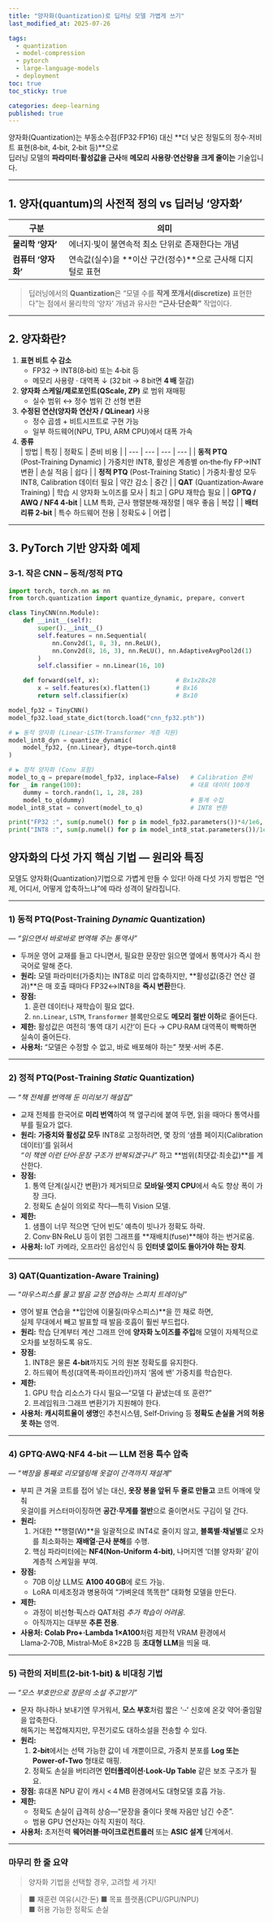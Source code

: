 ```yaml
---
title: "양자화(Quantization)로 딥러닝 모델 가볍게 쓰기"
last_modified_at: 2025-07-26

tags:
  - quantization
  - model-compression
  - pytorch
  - large-language-models
  - deployment
toc: true
toc_sticky: true

categories: deep-learning
published: true
---
```


양자화(Quantization)는 부동소수점(FP32·FP16) 대신 **더 낮은 정밀도의 정수·저비트 표현(8‑bit, 4‑bit, 2‑bit 등)**으로  
딥러닝 모델의 **파라미터·활성값을 근사**해 **메모리 사용량·연산량을 크게 줄이는** 기술입니다.

---

## 1. 양자(quantum)의 사전적 정의 vs 딥러닝 ‘양자화’

| 구분 | 의미 |
| --- | --- |
| **물리학 ‘양자’** | 에너지·빛이 불연속적 최소 단위로 존재한다는 개념 |
| **컴퓨터 ‘양자화’** | 연속값(실수)을 **이산 구간(정수)**으로 근사해 디지털로 표현 |

> 딥러닝에서의 **Quantization**은 “모델 수를 **작게 쪼개서(discretize)** 표현한다”는 점에서 물리학의 ‘양자’ 개념과 유사한 **“근사·단순화”** 작업이다.

---

## 2. 양자화란?

1. **표현 비트 수 감소**   
   - FP32 → INT8(8‑bit) 또는 4‑bit 등  
   - 메모리 사용량 · 대역폭 ↓ (32 bit → 8 bit면 **4 배** 절감)
2. **양자화 스케일/제로포인트(QScale, ZP)** 로 범위 재매핑  
   - 실수 범위 ↔ 정수 범위 간 선형 변환
3. **수정된 연산(양자화 연산자 / QLinear)** 사용  
   - 정수 곱셈 + 비트시프트로 구현 가능  
   - 일부 하드웨어(NPU, TPU, ARM CPU)에서 대폭 가속
4. **종류**  
   | 방법 | 특징 | 정확도 | 준비 비용 |
   | --- | --- | --- | --- |
   | **동적 PTQ** (Post‑Training Dynamic) | 가중치만 INT8, 활성은 계층별 on‑the‑fly FP→INT 변환 | 손실 적음 | 쉽다 |
   | **정적 PTQ** (Post‑Training Static) | 가중치·활성 모두 INT8, Calibration 데이터 필요 | 약간 감소 | 중간 |
   | **QAT** (Quantization‑Aware Training) | 학습 시 양자화 노이즈를 모사 | 최고 | GPU 재학습 필요 |
   | **GPTQ / AWQ / NF4 4‑bit** | LLM 특화, 근사 행렬분해·재정렬 | 매우 좋음 | 복잡 |
   | **배터리류 2‑bit** | 특수 하드웨어 전용 | 정확도↓ | 어렵 |

---

## 3. PyTorch 기반 양자화 예제

### 3‑1. 작은 CNN – 동적/정적 PTQ

```python
import torch, torch.nn as nn
from torch.quantization import quantize_dynamic, prepare, convert

class TinyCNN(nn.Module):
    def __init__(self):
        super().__init__()
        self.features = nn.Sequential(
            nn.Conv2d(1, 8, 3), nn.ReLU(),
            nn.Conv2d(8, 16, 3), nn.ReLU(), nn.AdaptiveAvgPool2d(1)
        )
        self.classifier = nn.Linear(16, 10)

    def forward(self, x):                     # Bx1x28x28
        x = self.features(x).flatten(1)       # Bx16
        return self.classifier(x)             # Bx10

model_fp32 = TinyCNN()
model_fp32.load_state_dict(torch.load("cnn_fp32.pth"))

# ▶ 동적 양자화 (Linear·LSTM·Transformer 계층 지원)
model_int8_dyn = quantize_dynamic(
    model_fp32, {nn.Linear}, dtype=torch.qint8
)

# ▶ 정적 양자화 (Conv 포함)
model_to_q = prepare(model_fp32, inplace=False)   # Calibration 준비
for _ in range(100):                              # 대표 데이터 100개
    dummy = torch.randn(1, 1, 28, 28)
    model_to_q(dummy)                             # 통계 수집
model_int8_stat = convert(model_to_q)             # INT8 변환

print("FP32 :", sum(p.numel() for p in model_fp32.parameters())*4/1e6, "MB")
print("INT8 :", sum(p.numel() for p in model_int8_stat.parameters())/1e6, "MB").
```

## 양자화의 다섯 가지 핵심 기법 ― 원리와 특징

모델도 양자화(Quantization)기법으로 가볍게 만들 수 있다!
아래 다섯 가지 방법은 “언제, 어디서, 어떻게 압축하느냐”에 따라 성격이 달라집니다.

---

### 1) 동적 PTQ(Post‑Training *Dynamic* Quantization)  
*― “읽으면서 바로바로 번역해 주는 통역사”*

- 두꺼운 영어 교재를 들고 다니면서, 필요한 문장만 읽으면 옆에서 통역사가 즉시 한국어로 말해 준다.  
- **원리:** 모델 파라미터(가중치)는 INT8로 미리 압축하지만, **활성값(중간 연산 결과)**은 매 호출 때마다 FP32↔INT8을 **즉시 변환**한다.  
- **장점:**  
  1. 훈련 데이터나 재학습이 필요 없다.  
  2. `nn.Linear`, `LSTM`, `Transformer` 블록만으로도 **메모리 절반 이하**로 줄어든다.  
- **제한:** 활성값은 여전히 ‘통역 대기 시간’이 든다 → CPU·RAM 대역폭이 빡빡하면 실속이 줄어든다.  
- **사용처:** “모델은 수정할 수 없고, 바로 배포해야 하는” 챗봇·서버 추론.

---

### 2) 정적 PTQ(Post‑Training *Static* Quantization)  
*― “책 전체를 번역해 둔 미리보기 해설집”*

- 교재 전체를 한국어로 **미리 번역**하여 책 옆구리에 붙여 두면, 읽을 때마다 통역사를 부를 필요가 없다.  
- **원리:** **가중치와 활성값 모두** INT8로 고정하려면, 몇 장의 ‘샘플 페이지(Calibration 데이터)’를 읽혀서  
  *“이 책엔 이런 단어·문장 구조가 반복되겠구나”* 하고 **범위(최댓값·최솟값)**를 계산한다.  
- **장점:**  
  1. 통역 단계(실시간 변환)가 제거되므로 **모바일·엣지 CPU**에서 속도 향상 폭이 가장 크다.  
  2. 정확도 손실이 의외로 작다—특히 Vision 모델.  
- **제한:**  
  1. 샘플이 너무 적으면 ‘단어 빈도’ 예측이 빗나가 정확도 하락.  
  2. Conv·BN·ReLU 등이 얽힌 그래프를 **재배치(fuse)**해야 하는 번거로움.  
- **사용처:** IoT 카메라, 오프라인 음성인식 등 **인터넷 없이도 돌아가야 하는 장치**.

---

### 3) QAT(Quantization‑Aware Training)  
*― “마우스피스를 물고 발음 교정 연습하는 스피치 트레이닝”*

- 영어 발표 연습을 **입안에 이물질(마우스피스)**을 낀 채로 하면,  
  실제 무대에서 빼고 발표할 때 발음·호흡이 훨씬 부드럽다.  
- **원리:** 학습 단계부터 계산 그래프 안에 **양자화 노이즈를 주입**해 모델이 자체적으로 오차를 보정하도록 유도.  
- **장점:**  
  1. INT8은 물론 **4‑bit**까지도 거의 원본 정확도를 유지한다.  
  2. 하드웨어 특성(대역폭·파이프라인)까지 ‘몸에 밴’ 가중치를 학습한다.  
- **제한:**  
  1. GPU 학습 리소스가 다시 필요—“모델 다 끝냈는데 또 훈련?”  
  2. 프레임워크·그래프 변환기가 지원해야 한다.  
- **사용처:** **캐시히트율이 생명**인 추천시스템, Self‑Driving 등 **정확도 손실을 거의 허용 못 하는** 영역.

---

### 4) GPTQ·AWQ·NF4 4‑bit ― LLM 전용 특수 압축  
*― “벽장을 통째로 리모델링해 옷걸이 간격까지 재설계”*

- 부피 큰 겨울 코트를 접어 넣는 대신, **옷장 봉을 앞뒤 두 줄로 만들고** 코트 어깨에 맞춰  
  옷걸이를 커스터마이징하면 **공간·무게를 절반**으로 줄이면서도 구김이 덜 간다.  
- **원리:**  
  1. 거대한 **행렬(W)**을 일괄적으로 INT4로 줄이지 않고, **블록별·채널별**로 오차를 최소화하는 **재배열·근사 분해**를 수행.  
  2. 핵심 파라미터에는 **NF4(Non‑Uniform 4‑bit)**, 나머지엔 ‘더블 양자화’ 같이 계층적 스케일을 부여.  
- **장점:**  
  - 70B 이상 LLM도 **A100 40 GB**에 로드 가능.  
  - LoRA 미세조정과 병용하여 “가벼운데 똑똑한” 대화형 모델을 만든다.  
- **제한:**  
  - 과정이 비선형·픽스라 QAT처럼 *추가 학습이 어려움*.  
  - 아직까지는 대부분 **추론 전용**.  
- **사용처:** **Colab Pro+·Lambda 1×A100**처럼 제한적 VRAM 환경에서 Llama‑2‑70B, Mistral‑MoE 8×22B 등 **초대형 LLM**을 띄울 때.

---

### 5) 극한의 저비트(2‑bit·1‑bit) & 비대칭 기법  
*― “모스 부호만으로 장문의 소설 주고받기”*

- 문자 하나하나 보내기엔 무거워서, **모스 부호**처럼 짧은 ‘·‑’ 신호에 온갖 약어·줄임말을 압축한다.  
  해독기는 복잡해지지만, 무전기로도 대하소설을 전송할 수 있다.  
- **원리:**  
  1. **2‑bit**에서는 선택 가능한 값이 네 개뿐이므로, 가중치 분포를 **Log 또는 Power‑of‑Two** 형태로 매핑.  
  2. 정확도 손실을 버티려면 **인터폴레이션·Look‑Up Table** 같은 보조 구조가 필요.  
- **장점:** 휴대폰 NPU 같이 캐시 < 4 MB 환경에서도 대형모델 호흡 가능.  
- **제한:**  
  - 정확도 손실이 급격히 상승—“문장을 줄이다 못해 자음만 남긴 수준”.  
  - 범용 GPU 연산자는 아직 지원이 적다.  
- **사용처:** 초저전력 **웨어러블·마이크로컨트롤러** 또는 **ASIC 설계** 단계에서.

---

### 마무리 한 줄 요약

> 양자화 기법을 선택할 경우, 고려할 세 가지!

> ■ 재훈련 여유(시간·돈) 
> ■ 목표 플랫폼(CPU/GPU/NPU)  
> ■ 허용 가능한 정확도 손실